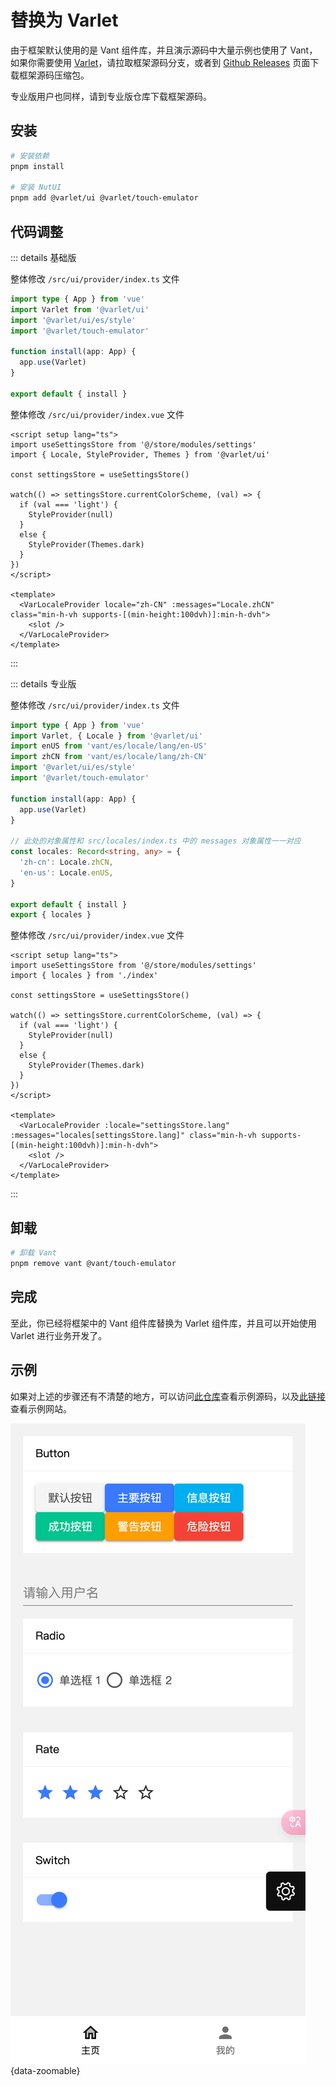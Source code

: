 # 替换为 Varlet

由于框架默认使用的是 Vant 组件库，并且演示源码中大量示例也使用了 Vant，如果你需要使用 [Varlet](https://varlet.pages.dev)，请拉取框架源码分支，或者到 [Github Releases](https://github.com/fantastic-mobile/basic/releases) 页面下载框架源码压缩包。

专业版用户也同样，请到专业版仓库下载框架源码。

## 安装

```sh
# 安装依赖
pnpm install

# 安装 NutUI
pnpm add @varlet/ui @varlet/touch-emulator
```

## 代码调整

::: details 基础版

整体修改 `/src/ui/provider/index.ts` 文件

```ts
import type { App } from 'vue'
import Varlet from '@varlet/ui'
import '@varlet/ui/es/style'
import '@varlet/touch-emulator'

function install(app: App) {
  app.use(Varlet)
}

export default { install }
```

整体修改 `/src/ui/provider/index.vue` 文件

```vue
<script setup lang="ts">
import useSettingsStore from '@/store/modules/settings'
import { Locale, StyleProvider, Themes } from '@varlet/ui'

const settingsStore = useSettingsStore()

watch(() => settingsStore.currentColorScheme, (val) => {
  if (val === 'light') {
    StyleProvider(null)
  }
  else {
    StyleProvider(Themes.dark)
  }
})
</script>

<template>
  <VarLocaleProvider locale="zh-CN" :messages="Locale.zhCN" class="min-h-vh supports-[(min-height:100dvh)]:min-h-dvh">
    <slot />
  </VarLocaleProvider>
</template>
```

:::

::: details 专业版

整体修改 `/src/ui/provider/index.ts` 文件

```ts
import type { App } from 'vue'
import Varlet, { Locale } from '@varlet/ui'
import enUS from 'vant/es/locale/lang/en-US'
import zhCN from 'vant/es/locale/lang/zh-CN'
import '@varlet/ui/es/style'
import '@varlet/touch-emulator'

function install(app: App) {
  app.use(Varlet)
}

// 此处的对象属性和 src/locales/index.ts 中的 messages 对象属性一一对应
const locales: Record<string, any> = {
  'zh-cn': Locale.zhCN,
  'en-us': Locale.enUS,
}

export default { install }
export { locales }
```

整体修改 `/src/ui/provider/index.vue` 文件

```vue
<script setup lang="ts">
import useSettingsStore from '@/store/modules/settings'
import { locales } from './index'

const settingsStore = useSettingsStore()

watch(() => settingsStore.currentColorScheme, (val) => {
  if (val === 'light') {
    StyleProvider(null)
  }
  else {
    StyleProvider(Themes.dark)
  }
})
</script>

<template>
  <VarLocaleProvider :locale="settingsStore.lang" :messages="locales[settingsStore.lang]" class="min-h-vh supports-[(min-height:100dvh)]:min-h-dvh">
    <slot />
  </VarLocaleProvider>
</template>
```

:::

## 卸载

```sh
# 卸载 Vant
pnpm remove vant @vant/touch-emulator
```

## 完成

至此，你已经将框架中的 Vant 组件库替换为 Varlet 组件库，并且可以开始使用 Varlet 进行业务开发了。

## 示例

如果对上述的步骤还有不清楚的地方，可以访问[此仓库](https://github.com/fantastic-mobile/varlet-example)查看示例源码，以及[此链接](https://fantastic-mobile.hurui.me/varlet-example/)查看示例网站。

![](/ui-varlet.png){data-zoomable}
